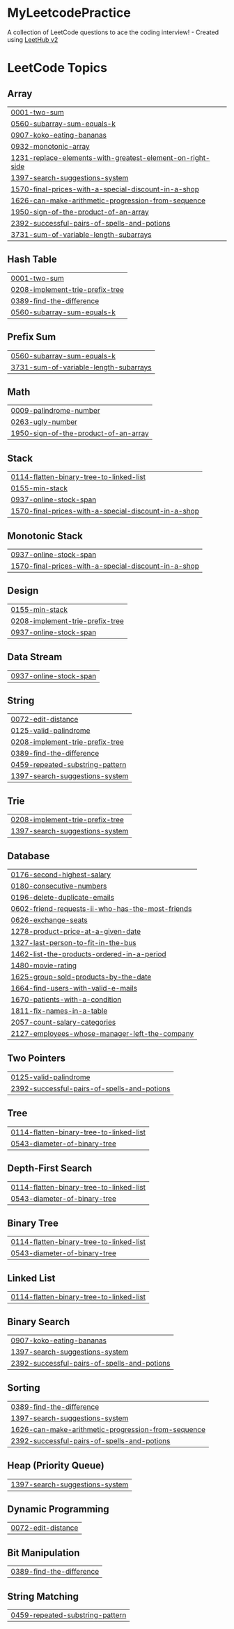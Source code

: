 # MyLeetcodePractice
A collection of LeetCode questions to ace the coding interview! - Created using [LeetHub v2](https://github.com/arunbhardwaj/LeetHub-2.0)

<!---LeetCode Topics Start-->
# LeetCode Topics
## Array
|  |
| ------- |
| [0001-two-sum](https://github.com/abhishekvarma12345/MyLeetcodePractice/tree/master/0001-two-sum) |
| [0560-subarray-sum-equals-k](https://github.com/abhishekvarma12345/MyLeetcodePractice/tree/master/0560-subarray-sum-equals-k) |
| [0907-koko-eating-bananas](https://github.com/abhishekvarma12345/MyLeetcodePractice/tree/master/0907-koko-eating-bananas) |
| [0932-monotonic-array](https://github.com/abhishekvarma12345/MyLeetcodePractice/tree/master/0932-monotonic-array) |
| [1231-replace-elements-with-greatest-element-on-right-side](https://github.com/abhishekvarma12345/MyLeetcodePractice/tree/master/1231-replace-elements-with-greatest-element-on-right-side) |
| [1397-search-suggestions-system](https://github.com/abhishekvarma12345/MyLeetcodePractice/tree/master/1397-search-suggestions-system) |
| [1570-final-prices-with-a-special-discount-in-a-shop](https://github.com/abhishekvarma12345/MyLeetcodePractice/tree/master/1570-final-prices-with-a-special-discount-in-a-shop) |
| [1626-can-make-arithmetic-progression-from-sequence](https://github.com/abhishekvarma12345/MyLeetcodePractice/tree/master/1626-can-make-arithmetic-progression-from-sequence) |
| [1950-sign-of-the-product-of-an-array](https://github.com/abhishekvarma12345/MyLeetcodePractice/tree/master/1950-sign-of-the-product-of-an-array) |
| [2392-successful-pairs-of-spells-and-potions](https://github.com/abhishekvarma12345/MyLeetcodePractice/tree/master/2392-successful-pairs-of-spells-and-potions) |
| [3731-sum-of-variable-length-subarrays](https://github.com/abhishekvarma12345/MyLeetcodePractice/tree/master/3731-sum-of-variable-length-subarrays) |
## Hash Table
|  |
| ------- |
| [0001-two-sum](https://github.com/abhishekvarma12345/MyLeetcodePractice/tree/master/0001-two-sum) |
| [0208-implement-trie-prefix-tree](https://github.com/abhishekvarma12345/MyLeetcodePractice/tree/master/0208-implement-trie-prefix-tree) |
| [0389-find-the-difference](https://github.com/abhishekvarma12345/MyLeetcodePractice/tree/master/0389-find-the-difference) |
| [0560-subarray-sum-equals-k](https://github.com/abhishekvarma12345/MyLeetcodePractice/tree/master/0560-subarray-sum-equals-k) |
## Prefix Sum
|  |
| ------- |
| [0560-subarray-sum-equals-k](https://github.com/abhishekvarma12345/MyLeetcodePractice/tree/master/0560-subarray-sum-equals-k) |
| [3731-sum-of-variable-length-subarrays](https://github.com/abhishekvarma12345/MyLeetcodePractice/tree/master/3731-sum-of-variable-length-subarrays) |
## Math
|  |
| ------- |
| [0009-palindrome-number](https://github.com/abhishekvarma12345/MyLeetcodePractice/tree/master/0009-palindrome-number) |
| [0263-ugly-number](https://github.com/abhishekvarma12345/MyLeetcodePractice/tree/master/0263-ugly-number) |
| [1950-sign-of-the-product-of-an-array](https://github.com/abhishekvarma12345/MyLeetcodePractice/tree/master/1950-sign-of-the-product-of-an-array) |
## Stack
|  |
| ------- |
| [0114-flatten-binary-tree-to-linked-list](https://github.com/abhishekvarma12345/MyLeetcodePractice/tree/master/0114-flatten-binary-tree-to-linked-list) |
| [0155-min-stack](https://github.com/abhishekvarma12345/MyLeetcodePractice/tree/master/0155-min-stack) |
| [0937-online-stock-span](https://github.com/abhishekvarma12345/MyLeetcodePractice/tree/master/0937-online-stock-span) |
| [1570-final-prices-with-a-special-discount-in-a-shop](https://github.com/abhishekvarma12345/MyLeetcodePractice/tree/master/1570-final-prices-with-a-special-discount-in-a-shop) |
## Monotonic Stack
|  |
| ------- |
| [0937-online-stock-span](https://github.com/abhishekvarma12345/MyLeetcodePractice/tree/master/0937-online-stock-span) |
| [1570-final-prices-with-a-special-discount-in-a-shop](https://github.com/abhishekvarma12345/MyLeetcodePractice/tree/master/1570-final-prices-with-a-special-discount-in-a-shop) |
## Design
|  |
| ------- |
| [0155-min-stack](https://github.com/abhishekvarma12345/MyLeetcodePractice/tree/master/0155-min-stack) |
| [0208-implement-trie-prefix-tree](https://github.com/abhishekvarma12345/MyLeetcodePractice/tree/master/0208-implement-trie-prefix-tree) |
| [0937-online-stock-span](https://github.com/abhishekvarma12345/MyLeetcodePractice/tree/master/0937-online-stock-span) |
## Data Stream
|  |
| ------- |
| [0937-online-stock-span](https://github.com/abhishekvarma12345/MyLeetcodePractice/tree/master/0937-online-stock-span) |
## String
|  |
| ------- |
| [0072-edit-distance](https://github.com/abhishekvarma12345/MyLeetcodePractice/tree/master/0072-edit-distance) |
| [0125-valid-palindrome](https://github.com/abhishekvarma12345/MyLeetcodePractice/tree/master/0125-valid-palindrome) |
| [0208-implement-trie-prefix-tree](https://github.com/abhishekvarma12345/MyLeetcodePractice/tree/master/0208-implement-trie-prefix-tree) |
| [0389-find-the-difference](https://github.com/abhishekvarma12345/MyLeetcodePractice/tree/master/0389-find-the-difference) |
| [0459-repeated-substring-pattern](https://github.com/abhishekvarma12345/MyLeetcodePractice/tree/master/0459-repeated-substring-pattern) |
| [1397-search-suggestions-system](https://github.com/abhishekvarma12345/MyLeetcodePractice/tree/master/1397-search-suggestions-system) |
## Trie
|  |
| ------- |
| [0208-implement-trie-prefix-tree](https://github.com/abhishekvarma12345/MyLeetcodePractice/tree/master/0208-implement-trie-prefix-tree) |
| [1397-search-suggestions-system](https://github.com/abhishekvarma12345/MyLeetcodePractice/tree/master/1397-search-suggestions-system) |
## Database
|  |
| ------- |
| [0176-second-highest-salary](https://github.com/abhishekvarma12345/MyLeetcodePractice/tree/master/0176-second-highest-salary) |
| [0180-consecutive-numbers](https://github.com/abhishekvarma12345/MyLeetcodePractice/tree/master/0180-consecutive-numbers) |
| [0196-delete-duplicate-emails](https://github.com/abhishekvarma12345/MyLeetcodePractice/tree/master/0196-delete-duplicate-emails) |
| [0602-friend-requests-ii-who-has-the-most-friends](https://github.com/abhishekvarma12345/MyLeetcodePractice/tree/master/0602-friend-requests-ii-who-has-the-most-friends) |
| [0626-exchange-seats](https://github.com/abhishekvarma12345/MyLeetcodePractice/tree/master/0626-exchange-seats) |
| [1278-product-price-at-a-given-date](https://github.com/abhishekvarma12345/MyLeetcodePractice/tree/master/1278-product-price-at-a-given-date) |
| [1327-last-person-to-fit-in-the-bus](https://github.com/abhishekvarma12345/MyLeetcodePractice/tree/master/1327-last-person-to-fit-in-the-bus) |
| [1462-list-the-products-ordered-in-a-period](https://github.com/abhishekvarma12345/MyLeetcodePractice/tree/master/1462-list-the-products-ordered-in-a-period) |
| [1480-movie-rating](https://github.com/abhishekvarma12345/MyLeetcodePractice/tree/master/1480-movie-rating) |
| [1625-group-sold-products-by-the-date](https://github.com/abhishekvarma12345/MyLeetcodePractice/tree/master/1625-group-sold-products-by-the-date) |
| [1664-find-users-with-valid-e-mails](https://github.com/abhishekvarma12345/MyLeetcodePractice/tree/master/1664-find-users-with-valid-e-mails) |
| [1670-patients-with-a-condition](https://github.com/abhishekvarma12345/MyLeetcodePractice/tree/master/1670-patients-with-a-condition) |
| [1811-fix-names-in-a-table](https://github.com/abhishekvarma12345/MyLeetcodePractice/tree/master/1811-fix-names-in-a-table) |
| [2057-count-salary-categories](https://github.com/abhishekvarma12345/MyLeetcodePractice/tree/master/2057-count-salary-categories) |
| [2127-employees-whose-manager-left-the-company](https://github.com/abhishekvarma12345/MyLeetcodePractice/tree/master/2127-employees-whose-manager-left-the-company) |
## Two Pointers
|  |
| ------- |
| [0125-valid-palindrome](https://github.com/abhishekvarma12345/MyLeetcodePractice/tree/master/0125-valid-palindrome) |
| [2392-successful-pairs-of-spells-and-potions](https://github.com/abhishekvarma12345/MyLeetcodePractice/tree/master/2392-successful-pairs-of-spells-and-potions) |
## Tree
|  |
| ------- |
| [0114-flatten-binary-tree-to-linked-list](https://github.com/abhishekvarma12345/MyLeetcodePractice/tree/master/0114-flatten-binary-tree-to-linked-list) |
| [0543-diameter-of-binary-tree](https://github.com/abhishekvarma12345/MyLeetcodePractice/tree/master/0543-diameter-of-binary-tree) |
## Depth-First Search
|  |
| ------- |
| [0114-flatten-binary-tree-to-linked-list](https://github.com/abhishekvarma12345/MyLeetcodePractice/tree/master/0114-flatten-binary-tree-to-linked-list) |
| [0543-diameter-of-binary-tree](https://github.com/abhishekvarma12345/MyLeetcodePractice/tree/master/0543-diameter-of-binary-tree) |
## Binary Tree
|  |
| ------- |
| [0114-flatten-binary-tree-to-linked-list](https://github.com/abhishekvarma12345/MyLeetcodePractice/tree/master/0114-flatten-binary-tree-to-linked-list) |
| [0543-diameter-of-binary-tree](https://github.com/abhishekvarma12345/MyLeetcodePractice/tree/master/0543-diameter-of-binary-tree) |
## Linked List
|  |
| ------- |
| [0114-flatten-binary-tree-to-linked-list](https://github.com/abhishekvarma12345/MyLeetcodePractice/tree/master/0114-flatten-binary-tree-to-linked-list) |
## Binary Search
|  |
| ------- |
| [0907-koko-eating-bananas](https://github.com/abhishekvarma12345/MyLeetcodePractice/tree/master/0907-koko-eating-bananas) |
| [1397-search-suggestions-system](https://github.com/abhishekvarma12345/MyLeetcodePractice/tree/master/1397-search-suggestions-system) |
| [2392-successful-pairs-of-spells-and-potions](https://github.com/abhishekvarma12345/MyLeetcodePractice/tree/master/2392-successful-pairs-of-spells-and-potions) |
## Sorting
|  |
| ------- |
| [0389-find-the-difference](https://github.com/abhishekvarma12345/MyLeetcodePractice/tree/master/0389-find-the-difference) |
| [1397-search-suggestions-system](https://github.com/abhishekvarma12345/MyLeetcodePractice/tree/master/1397-search-suggestions-system) |
| [1626-can-make-arithmetic-progression-from-sequence](https://github.com/abhishekvarma12345/MyLeetcodePractice/tree/master/1626-can-make-arithmetic-progression-from-sequence) |
| [2392-successful-pairs-of-spells-and-potions](https://github.com/abhishekvarma12345/MyLeetcodePractice/tree/master/2392-successful-pairs-of-spells-and-potions) |
## Heap (Priority Queue)
|  |
| ------- |
| [1397-search-suggestions-system](https://github.com/abhishekvarma12345/MyLeetcodePractice/tree/master/1397-search-suggestions-system) |
## Dynamic Programming
|  |
| ------- |
| [0072-edit-distance](https://github.com/abhishekvarma12345/MyLeetcodePractice/tree/master/0072-edit-distance) |
## Bit Manipulation
|  |
| ------- |
| [0389-find-the-difference](https://github.com/abhishekvarma12345/MyLeetcodePractice/tree/master/0389-find-the-difference) |
## String Matching
|  |
| ------- |
| [0459-repeated-substring-pattern](https://github.com/abhishekvarma12345/MyLeetcodePractice/tree/master/0459-repeated-substring-pattern) |
<!---LeetCode Topics End-->